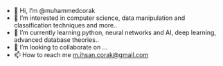 - 👋 Hi, I’m @muhammedcorak
- 👀 I’m interested in computer science, data manipulation and classification techniques and more..
- 🌱 I’m currently learning python, neural networks and AI, deep learning, advanced database theories..
- 💞️ I’m looking to collaborate on ...
- 📫 How to reach me m.ihsan.corak@gmail.com

<!---
muhammedcorak/muhammedcorak is a ✨ special ✨ repository because its `README.md` (this file) appears on your GitHub profile.
You can click the Preview link to take a look at your changes.
--->
